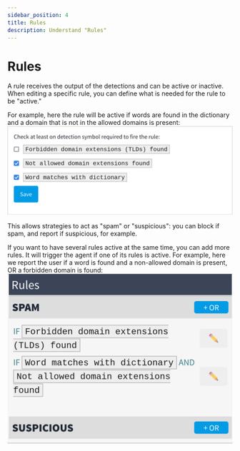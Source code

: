 ```yaml
---
sidebar_position: 4
title: Rules
description: Understand "Rules"
---
```

# Rules
A rule receives the output of the detections and can be active or inactive.  
When editing a specific rule, you can define what is needed for the rule to be "active."

For example, here the rule will be active if words are found in the dictionary and a domain that is not in the allowed domains is present:  
![Check two detections to activate the rule](./screenshots/rule-and-clause.png)

This allows strategies to act as "spam" or "suspicious": you can block if spam, and report if suspicious, for example.

If you want to have several rules active at the same time, you can add more rules. It will trigger the agent if one of its rules is active. For example, here we report the user if a word is found and a non-allowed domain is present, OR a forbidden domain is found:  
![Check two rules to add a or clause](./screenshots/rule-or-clause.png)
